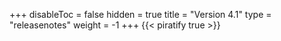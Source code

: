 +++
disableToc = false
hidden = true
title = "Version 4.1"
type = "releasenotes"
weight = -1
+++
{{< piratify true >}}
